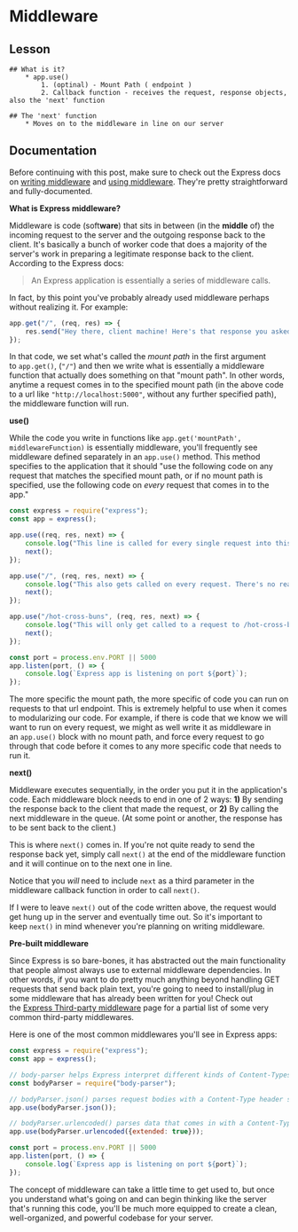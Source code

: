 # Middleware

## Lesson

    ## What is it?
        * app.use()
            1. (optinal) - Mount Path ( endpoint )
            2. Callback function - receives the request, response objects, also the 'next' function

    ## The 'next' function
        * Moves on to the middleware in line on our server

## Documentation

Before continuing with this post, make sure to check out the Express docs on [writing middleware](http://expressjs.com/guide/writing-middleware.html) and [using middleware](http://expressjs.com/guide/using-middleware.html). They're pretty straightforward and fully-documented.

 **What is Express middleware?**

Middleware is code (soft**ware**) that sits in between (in the **middle** of) the incoming request to the server and the outgoing response back to the client. It's basically a bunch of worker code that does a majority of the server's work in preparing a legitimate response back to the client. According to the Express docs:

> An Express application is essentially a series of middleware calls.
> 

In fact, by this point you've probably already used middleware perhaps without realizing it. For example:

```jsx
app.get("/", (req, res) => {
    res.send("Hey there, client machine! Here's that response you asked for!");
});

```

In that code, we set what's called the *mount path* in the first argument to `app.get()`, (`"/"`) and then we write what is essentially a middleware function that actually does something on that "mount path". In other words, anytime a request comes in to the specified mount path (in the above code to a url like `"http://localhost:5000"`, without any further specified path), the middleware function will run.

 **use()**

While the code you write in functions like `app.get('mountPath', middlewareFunction)` is essentially middleware, you'll frequently see middleware defined separately in an `app.use()` method. This method specifies to the application that it should "use the following code on any request that matches the specified mount path, or if no mount path is specified, use the following code on *every* request that comes in to the app."

```jsx
const express = require("express");
const app = express();

app.use((req, res, next) => {
    console.log("This line is called for every single request into this server, no matter to which endpoint");
    next();
});

app.use("/", (req, res, next) => {
    console.log("This also gets called on every request. There's no reason to specify a mount path of '/' in a .use() block, just omit it entirely.");
    next();
});

app.use("/hot-cross-buns", (req, res, next) => {
    console.log("This will only get called to a request to /hot-cross-buns. The other middleware with no mount path and '/' mount path will also run, since they run on every request");
    next();
});

const port = process.env.PORT || 5000
app.listen(port, () => {
    console.log(`Express app is listening on port ${port}`);
});

```

The more specific the mount path, the more specific of code you can run on requests to that url endpoint. This is extremely helpful to use when it comes to modularizing our code. For example, if there is code that we know we will want to run on every request, we might as well write it as middleware in an `app.use()` block with no mount path, and force every request to go through that code before it comes to any more specific code that needs to run it.

 **next()**

Middleware executes sequentially, in the order you put it in the application's code. Each middleware block needs to end in one of 2 ways: **1)** By sending the response back to the client that made the request, or **2)** By calling the next middleware in the queue. (At some point or another, the response has to be sent back to the client.)

This is where `next()` comes in. If you're not quite ready to send the response back yet, simply call `next()` at the end of the middleware function and it will continue on to the next one in line.

Notice that you *will* need to include `next` as a third parameter in the middleware callback function in order to call `next()`.

If I were to leave `next()` out of the code written above, the request would get hung up in the server and eventually time out. So it's important to keep `next()` in mind whenever you're planning on writing middleware.

 **Pre-built middleware**

Since Express is so bare-bones, it has abstracted out the main functionality that people almost always use to external middleware dependencies. In other words, if you want to do pretty much anything beyond handling GET requests that send back plain text, you're going to need to install/plug in some middleware that has already been written for you! Check out the [Express Third-party middleware](http://expressjs.com/resources/middleware.html) page for a partial list of some very common third-party middlewares.

Here is one of the most common middlewares you'll see in Express apps:

```jsx
const express = require("express");
const app = express();

// body-parser helps Express interpret different kinds of Content-Types that come in the body of a request object. So if you ever need to POST or PUT, you'll likely need to use the "body-parser" middleware
const bodyParser = require("body-parser");

// bodyParser.json() parses request bodies with a Content-Type header set to "application/json", meaning it can now read and interpret JSON.
app.use(bodyParser.json());

// bodyParser.urlencoded() parses data that comes in with a Content-Type of application/x-www-form-urlencoded, which is what data comes in as when you use an HTML <form> to submit data. For now, don't worry about the extended option, just plan on always including it here.
app.use(bodyParser.urlencoded({extended: true}));

const port = process.env.PORT || 5000
app.listen(port, () => {
    console.log(`Express app is listening on port ${port}`);
});

```

The concept of middleware can take a little time to get used to, but once you understand what's going on and can begin thinking like the server that's running this code, you'll be much more equipped to create a clean, well-organized, and powerful codebase for your server.